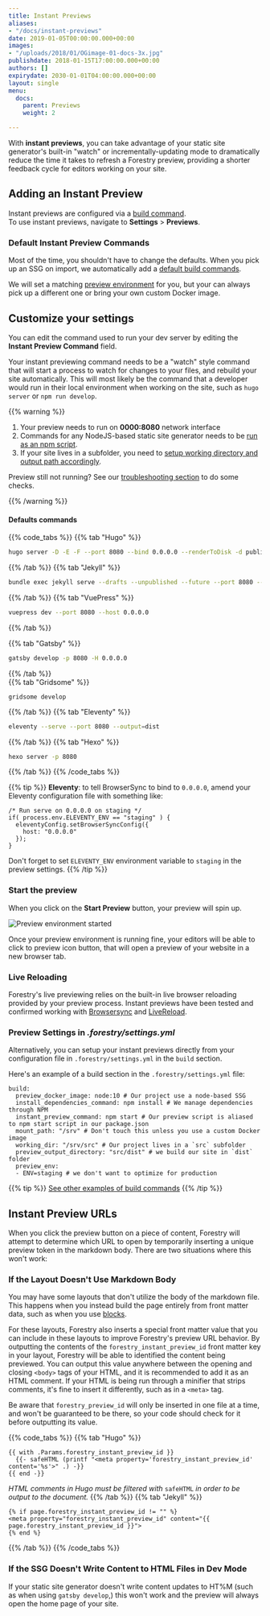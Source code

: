 ```yaml
---
title: Instant Previews
aliases:
- "/docs/instant-previews"
date: 2019-01-05T00:00:00.000+00:00
images:
- "/uploads/2018/01/OGimage-01-docs-3x.jpg"
publishdate: 2018-01-15T17:00:00.000+00:00
authors: []
expirydate: 2030-01-01T04:00:00.000+00:00
layout: single
menu:
  docs:
    parent: Previews
    weight: 2

---
```

With **instant previews**, you can take advantage of your static site generator's built-in "watch" or incrementally-updating mode to dramatically reduce the time it takes to refresh a Forestry preview, providing a shorter feedback cycle for editors working on your site.

## Adding an Instant Preview

Instant previews are configured via a [build command](/docs/settings/build-commands/).   
To use instant previews, navigate to **Settings** > **Previews**.

### Default Instant Preview Commands

Most of the time, you shouldn't have to change the defaults.  When you pick up an SSG on import, we automatically add a [default build commands](/docs/previews/build-commands#default-commands).

We will set a matching [preview environment](/docs/previews/build-commands/#preview-environment) for you, but your can always pick up a different one or bring your own custom Docker image.

## Customize your settings

You can edit the command used to run your dev server by editing the **Instant Preview Command** field.

Your instant previewing command needs to be a "watch" style command that will start a process to watch for changes to your files, and rebuild your site automatically. This will most likely be the command that a developer would run in their local environment when working on the site, such as `hugo server` or `npm run develop`.

{{% warning %}} 

1. Your preview needs to run on **0000:8080** network interface
2. Commands for any NodeJS-based static site generator needs to be [run as an npm script](/docs/previews/build-commands/#using-npm-scripts-as-build-commands).
3. If your site lives in a subfolder, you need to [setup working directory and output path accordingly](https://forestry.io/docs/troubleshooting/build-issues-for-sites-in-subdirectories/#including-subdirectory-in-preview).

Preview still not running? See our [troubleshooting section](/docs/previews/troubleshooting-preview-issues/) to do some checks.

{{% /warning %}}

#### Defaults commands

{{% code_tabs %}}
{{% tab "Hugo" %}}

```bash
hugo server -D -E -F --port 8080 --bind 0.0.0.0 --renderToDisk -d public
```

{{% /tab %}}
{{% tab "Jekyll" %}}

```bash
bundle exec jekyll serve --drafts --unpublished --future --port 8080 --host 0.0.0.0 -d _site
```

{{% /tab %}}
{{% tab "VuePress" %}}

```bash
vuepress dev --port 8080 --host 0.0.0.0
```

{{% /tab %}}

{{% tab "Gatsby" %}}

```bash
gatsby develop -p 8080 -H 0.0.0.0
```

{{% /tab %}}  
{{% tab "Gridsome" %}}

    gridsome develop

{{% /tab %}}
{{% tab "Eleventy" %}}

```bash
eleventy --serve --port 8080 --output=dist
```

{{% /tab %}}
{{% tab "Hexo" %}}

```bash
hexo server -p 8080
```

{{% /tab %}}
{{% /code_tabs %}}

{{% tip %}}
**Eleventy**: to tell BrowserSync to bind to `0.0.0.0`,  amend your Eleventy configuration file with something like:

    /* Run serve on 0.0.0.0 on staging */
    if( process.env.ELEVENTY_ENV == "staging" ) {
      eleventyConfig.setBrowserSyncConfig({
        host: "0.0.0.0"
      });
    }

Don't forget to set `ELEVENTY_ENV` environment variable to `staging` in the preview settings.
{{% /tip %}}

### Start the preview

When you click on the **Start Preview** button, your preview will spin up.

![Preview environment started](/uploads/2019/07/instant-preview-started.png)

Once your preview environment is running fine, your editors will be able to click to preview icon button, that will open a preview of your website in a new browser tab.

### Live Reloading

Forestry's live previewing relies on the built-in live browser reloading provided by your preview process. Instant previews have been tested and confirmed working with [Browsersync](https://browsersync.io/) and [LiveReload](http://livereload.com/).

### Preview Settings in _.forestry/settings.yml_

Alternatively, you can setup your instant previews directly from your configuration file in `.forestry/settings.yml` in the `build` section.

Here's an example of a build section in the `.forestry/settings.yml` file:

    build:
      preview_docker_image: node:10 # Our project use a node-based SSG
      install_dependencies_command: npm install # We manage dependencies through NPM
      instant_preview_command: npm start # Our preview script is aliased to npm start script in our package.json
      mount_path: "/srv" # Don't touch this unless you use a custom Docker image
      working_dir: "/srv/src" # Our project lives in a `src` subfolder
      preview_output_directory: "src/dist" # we build our site in `dist` folder
      preview_env:
      - ENV=staging # we don't want to optimize for production

{{% tip %}} [See other examples of build commands](/docs/settings/build-commands/) {{% /tip %}}

## Instant Preview URLs

When you click the preview button on a piece of content, Forestry will attempt to determine which URL to open by temporarily inserting a unique preview token in the markdown body. There are two situations where this won't work:

### If the Layout Doesn't Use Markdown Body

You may have some layouts that don't utilize the body of the markdown file. This happens when you instead build the page entirely from front matter data, such as when you use [blocks](/docs/settings/fields/blocks).

For these layouts, Forestry also inserts a special front matter value that you can include in these layouts to improve Forestry's preview URL behavior. By outputting the contents of the `forestry_instant_preview_id` front matter key in your layout, Forestry will be able to identified the content being previewed. You can output this value anywhere between the opening and closing `<body>` tags of your HTML, and it is recommended to add it as an HTML comment. If your HTML is being run through a minifier that strips comments, it's fine to insert it differently, such as in a `<meta>` tag.

Be aware that `forestry_preview_id` will only be inserted in one file at a time, and won't be guaranteed to be there, so your code should check for it before outputting its value.

{{% code_tabs %}}
{{% tab "Hugo" %}}

```go-html-template
{{ with .Params.forestry_instant_preview_id }}
  {{- safeHTML (printf "<meta property='forestry_instant_preview_id' content='%s'>" .) -}}
{{ end -}}
```

_HTML comments in Hugo must be filtered with_ `safeHTML` _in order to be output to the document._
{{% /tab %}}
{{% tab "Jekyll" %}}

```liquid
{% if page.forestry_instant_preview_id != "" %}
<meta property="forestry_instant_preview_id" content="{{ page.forestry_instant_preview_id }}">
{% end %}
```

{{% /tab %}}
{{% /code_tabs %}}

### If the SSG Doesn't Write Content to HTML Files in Dev Mode

If your static site generator doesn't write content updates to HT%M (such as when using `gatsby develop`,) this won't work and the preview will always open the home page of your site.
